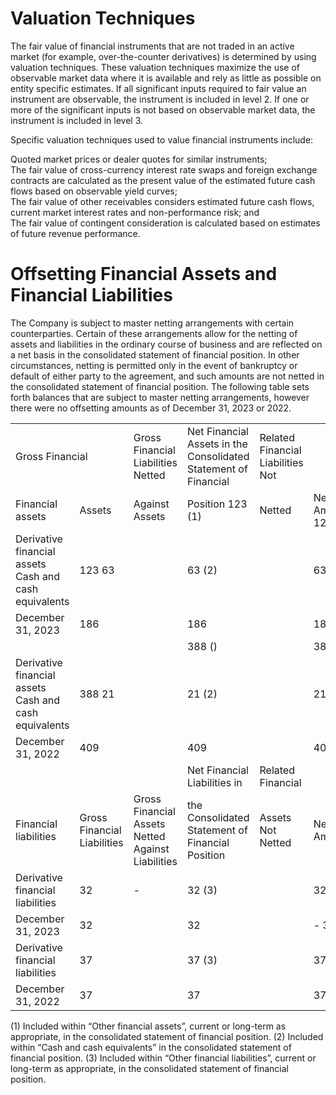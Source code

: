 # Valuation Techniques

The fair value of financial instruments that are not traded in an active market (for example, over-the-counter derivatives) is determined by using valuation techniques. These valuation techniques maximize the use of observable market data where it is available and rely as little as possible on entity specific estimates. If all significant inputs required to fair value an instrument are observable, the instrument is included in level 2. If one or more of the significant inputs is not based on observable market data, the instrument is included in level 3.

Specific valuation techniques used to value financial instruments include:

Quoted market prices or dealer quotes for similar instruments;   
The fair value of cross-currency interest rate swaps and foreign exchange contracts are calculated as the present value of the estimated future cash flows based on observable yield curves;   
The fair value of other receivables considers estimated future cash flows, current market interest rates and non-performance risk; and   
The fair value of contingent consideration is calculated based on estimates of future revenue performance.

# Offsetting Financial Assets and Financial Liabilities

The Company is subject to master netting arrangements with certain counterparties. Certain of these arrangements allow for the netting of assets and liabilities in the ordinary course of business and are reflected on a net basis in the consolidated statement of financial position. In other circumstances, netting is permitted only in the event of bankruptcy or default of either party to the agreement, and such amounts are not netted in the consolidated statement of financial position. The following table sets forth balances that are subject to master netting arrangements, however there were no offsetting amounts as of December 31, 2023 or 2022.

<table><tr><td colspan="2">Gross Financial</td><td>Gross Financial Liabilities Netted</td><td>Net Financial Assets in the Consolidated Statement of Financial</td><td>Related Financial Liabilities Not</td><td></td></tr><tr><td> Financial assets</td><td>Assets</td><td>Against Assets</td><td>Position 123 (1)</td><td>Netted</td><td>Net Amount 123</td></tr><tr><td>Derivative financial assets Cash and cash equivalents</td><td>123 63</td><td></td><td>63 (2)</td><td></td><td>63</td></tr><tr><td>December 31, 2023</td><td>186</td><td></td><td>186</td><td></td><td>186</td></tr><tr><td></td><td></td><td></td><td>388 ()</td><td></td><td>388</td></tr><tr><td>Derivative financial assets Cash and cash equivalents</td><td>388 21</td><td></td><td>21 (2)</td><td></td><td>21</td></tr><tr><td>December 31, 2022</td><td>409</td><td></td><td>409</td><td></td><td>409</td></tr><tr><td colspan="3"></td><td>Net Financial Liabilities in</td><td>Related Financial</td><td></td></tr><tr><td> Financial liabilities</td><td>Gross Financial Liabilities</td><td>Gross Financial Assets Netted Against Liabilities</td><td>the Consolidated Statement of Financial Position</td><td>Assets Not Netted</td><td>Net Amount</td></tr><tr><td>Derivative financial liabilities</td><td>32</td><td>-</td><td>32 (3)</td><td></td><td>32</td></tr><tr><td>December 31, 2023</td><td>32</td><td></td><td>32</td><td></td><td>- 32</td></tr><tr><td>Derivative financial liabilities</td><td>37</td><td></td><td>37 (3)</td><td></td><td>37</td></tr><tr><td>December 31, 2022</td><td>37</td><td></td><td>37</td><td></td><td>37</td></tr></table>

(1) Included within “Other financial assets”, current or long-term as appropriate, in the consolidated statement of financial position. (2) Included within “Cash and cash equivalents” in the consolidated statement of financial position. (3) Included within “Other financial liabilities”, current or long-term as appropriate, in the consolidated statement of financial position.